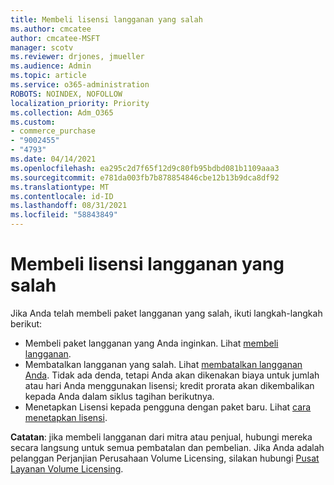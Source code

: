 ```yaml
---
title: Membeli lisensi langganan yang salah
ms.author: cmcatee
author: cmcatee-MSFT
manager: scotv
ms.reviewer: drjones, jmueller
ms.audience: Admin
ms.topic: article
ms.service: o365-administration
ROBOTS: NOINDEX, NOFOLLOW
localization_priority: Priority
ms.collection: Adm_O365
ms.custom:
- commerce_purchase
- "9002455"
- "4793"
ms.date: 04/14/2021
ms.openlocfilehash: ea295c2d7f65f12d9c80fb95bdbd081b1109aaa3
ms.sourcegitcommit: e781da003fb7b878854846cbe12b13b9dca8df92
ms.translationtype: MT
ms.contentlocale: id-ID
ms.lasthandoff: 08/31/2021
ms.locfileid: "58843849"
---
```

# <a name="purchased-wrong-subscription-license"></a>Membeli lisensi langganan yang salah

Jika Anda telah membeli paket langganan yang salah, ikuti langkah-langkah berikut:

- Membeli paket langganan yang Anda inginkan. Lihat [membeli langganan](https://docs.microsoft.com/alchemyinsights/buy-a-subscription-to-office-365-for-business).
- Membatalkan langganan yang salah. Lihat [membatalkan langganan Anda](https://docs.microsoft.com/alchemyinsights/canceling-your-office-365-subscription).
Tidak ada denda, tetapi Anda akan dikenakan biaya untuk jumlah atau hari Anda menggunakan lisensi; kredit prorata akan dikembalikan kepada Anda dalam siklus tagihan berikutnya.
- Menetapkan Lisensi kepada pengguna dengan paket baru. Lihat [cara menetapkan lisensi](https://docs.microsoft.com/alchemyinsights/how-to-assign-a-license-to-a-user).

**Catatan**: jika membeli langganan dari mitra atau penjual, hubungi mereka secara langsung untuk semua pembatalan dan pembelian. Jika Anda adalah pelanggan Perjanjian Perusahaan Volume Licensing, silakan hubungi [Pusat Layanan Volume Licensing](https://support.microsoft.com/help/4471406/how-to-contact-the-microsoft-volume-licensing-service-center).
